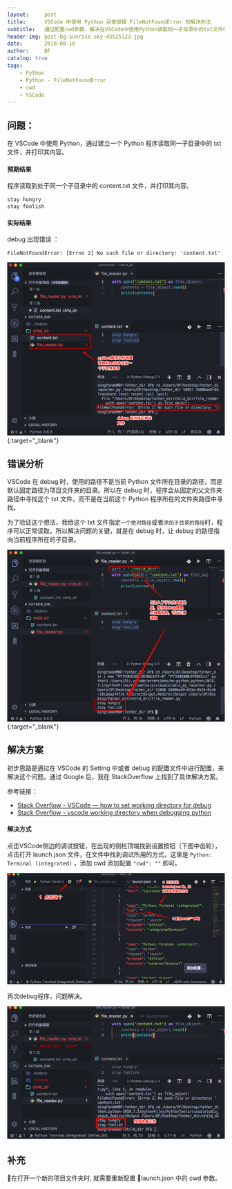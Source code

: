 ```yaml
---
layout:     post
title:      VSCode 中使用 Python 异常报错 FileNotFoundError 的解决办法
subtitle:   通过配置cwd参数，解决在VSCode中使用Python读取同一子目录中的txt文件时异常报错 FileNotFoundError 的问题
header-img: post-bg-sunrise-sky-45525123.jpg
date:       2018-08-18
author:     DF
catalog: true
tags:
    - Python
    - Python - FileNotFoundError
    - cwd
    - VSCode
---
```


## 问题：

在 VSCode 中使用 Python，通过建立一个 Python 程序读取同一子目录中的 txt 文件，并打印其内容。

#### 预期结果
程序读取到处于同一个子目录中的 content.txt 文件，并打印其内容。

```
stay hungry
stay foolish
```

#### 实际结果

debug 出现错误 ：
```
FileNotFoundError: [Errno 2] No such file or directory: 'content.txt'
```

![vscode_python_filenotefound_1-c650](/img/vscode_python_filenotefound_1.png){:target="_blank"}



## 错误分析

VSCode 在 debug 时，使用的路径不是当前 Python 文件所在目录的路径，而是默认固定路径为项目文件夹的目录。所以在 debug 时，程序会从固定的父文件夹路径中寻找这个 txt 文件，而不是在当前这个 Python 程序所在的文件夹路径中寻找。

为了验证这个想法，我给这个 txt 文件指定`一个绝对路径`或者`添加子目录的路径`时，程序可以正常读取。所以解决问题的关键，就是在 debug 时，让 debug 的路径指向当前程序所在的子目录。

![vscode_python_filenotefound_2-c650](/img/vscode_python_filenotefound_2.png){:target="_blank"}

## 解决方案

初步思路是通过在 VSCode 的 Setting 中或者 debug 的配置文件中进行配置，来解决这个问题。通过 Google 后，我在 StackOverflow 上找到了具体解决方案。

参考链接：
- [Stack Overflow - VSCode — how to set working directory for debug](https://stackoverflow.com/questions/43801142/vscode-working-directory-when-debugging-python)
- [Stack Overflow - vscode working directory when debugging python](https://stackoverflow.com/questions/43801142/vscode-working-directory-when-debugging-python)

#### 解决方式

点击VSCode侧边的调试按钮，在出现的侧栏顶端找到设置按钮（下图中齿轮），点击打开 launch.json 文件，在文件中找到调试所用的方式，这里是 `Python: Terminal (integrated)` ，添加 cwd 添加配置 `"cwd": ""` 即可。

![vscode_python_filenotefound_3-c650](/img/vscode_python_filenotefound_3.png)



再次debug程序，问题解决。

![vscode_python_filenotefound_4-c650](/img/vscode_python_filenotefound_4.png)

## 补充

在打开一个新的项目文件夹时, 就需要重新配置 launch.json 中的 cwd 参数。